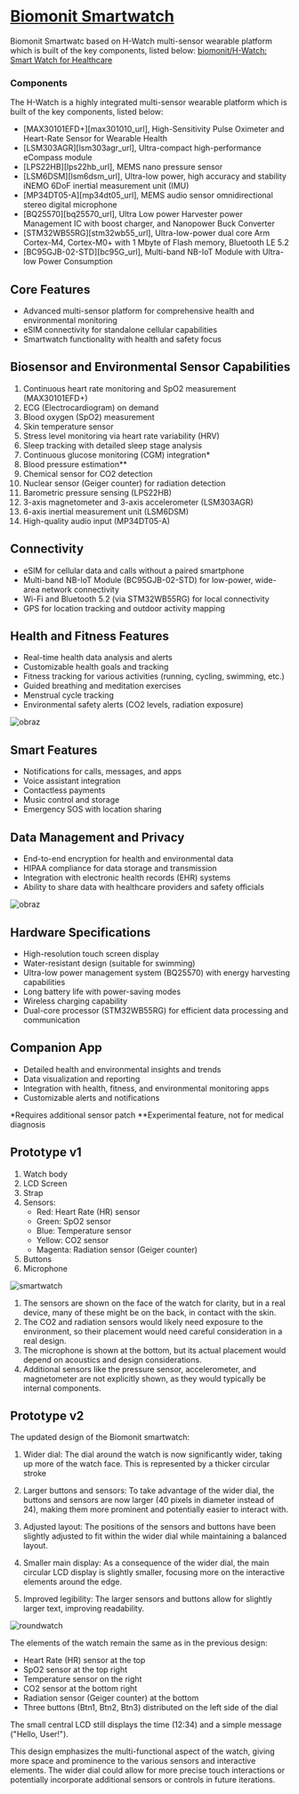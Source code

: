 # [Biomonit Smartwatch](http://www.biomonit.com)

Biomonit Smartwatc based on H-Watch multi-sensor wearable platform which is built of the key components, listed below:
[biomonit/H-Watch: Smart Watch for Healthcare](https://github.com/biomonit/H-Watch)

### Components
The H-Watch is a highly integrated multi-sensor wearable platform which is built of the key components, listed below: 

* [MAX30101EFD+][max301010_url],  High-Sensitivity Pulse Oximeter and Heart-Rate Sensor for Wearable Health
* [LSM303AGR][lsm303agr_url],     Ultra-compact high-performance eCompass module
* [LPS22HB][lps22hb_url],         MEMS nano pressure sensor
* [LSM6DSM][lsm6dsm_url],         Ultra-low power, high accuracy and stability iNEMO 6DoF inertial measurement unit (IMU)
* [MP34DT05-A][mp34dt05_url],     MEMS audio sensor omnidirectional stereo digital microphone
* [BQ25570][bq25570_url],         Ultra Low power Harvester power Management IC with boost charger, and Nanopower Buck Converter
* [STM32WB55RG][stm32wb55_url],   Ultra-low-power dual core Arm Cortex-M4, Cortex-M0+ with 1 Mbyte of Flash memory, Bluetooth LE 5.2
* [BC95GJB-02-STD][bc95G_url],    Multi-band NB-IoT Module with Ultra-low Power Consumption
  


## Core Features
- Advanced multi-sensor platform for comprehensive health and environmental monitoring
- eSIM connectivity for standalone cellular capabilities
- Smartwatch functionality with health and safety focus

## Biosensor and Environmental Sensor Capabilities
1. Continuous heart rate monitoring and SpO2 measurement (MAX30101EFD+)
2. ECG (Electrocardiogram) on demand
3. Blood oxygen (SpO2) measurement
4. Skin temperature sensor
5. Stress level monitoring via heart rate variability (HRV)
6. Sleep tracking with detailed sleep stage analysis
7. Continuous glucose monitoring (CGM) integration*
8. Blood pressure estimation**
9. Chemical sensor for CO2 detection
10. Nuclear sensor (Geiger counter) for radiation detection
11. Barometric pressure sensing (LPS22HB)
12. 3-axis magnetometer and 3-axis accelerometer (LSM303AGR)
13. 6-axis inertial measurement unit (LSM6DSM)
14. High-quality audio input (MP34DT05-A)

## Connectivity
- eSIM for cellular data and calls without a paired smartphone
- Multi-band NB-IoT Module (BC95GJB-02-STD) for low-power, wide-area network connectivity
- Wi-Fi and Bluetooth 5.2 (via STM32WB55RG) for local connectivity
- GPS for location tracking and outdoor activity mapping

## Health and Fitness Features
- Real-time health data analysis and alerts
- Customizable health goals and tracking
- Fitness tracking for various activities (running, cycling, swimming, etc.)
- Guided breathing and meditation exercises
- Menstrual cycle tracking
- Environmental safety alerts (CO2 levels, radiation exposure)


![obraz](https://github.com/user-attachments/assets/9b0f119b-df97-46f5-8314-f65cf4d091a3)

## Smart Features
- Notifications for calls, messages, and apps
- Voice assistant integration
- Contactless payments
- Music control and storage
- Emergency SOS with location sharing

## Data Management and Privacy
- End-to-end encryption for health and environmental data
- HIPAA compliance for data storage and transmission
- Integration with electronic health records (EHR) systems
- Ability to share data with healthcare providers and safety officials


![obraz](https://github.com/user-attachments/assets/4501cd67-f819-47a8-b3fa-b54691af172b)

## Hardware Specifications
- High-resolution touch screen display
- Water-resistant design (suitable for swimming)
- Ultra-low power management system (BQ25570) with energy harvesting capabilities
- Long battery life with power-saving modes
- Wireless charging capability
- Dual-core processor (STM32WB55RG) for efficient data processing and communication

## Companion App
- Detailed health and environmental insights and trends
- Data visualization and reporting
- Integration with health, fitness, and environmental monitoring apps
- Customizable alerts and notifications

*Requires additional sensor patch
**Experimental feature, not for medical diagnosis


## Prototype v1

1. Watch body
2. LCD Screen
3. Strap
4. Sensors: 
   - Red: Heart Rate (HR) sensor
   - Green: SpO2 sensor
   - Blue: Temperature sensor
   - Yellow: CO2 sensor
   - Magenta: Radiation sensor (Geiger counter)
5. Buttons
6. Microphone


![smartwatch](smartwatch.svg)



1. The sensors are shown on the face of the watch for clarity, but in a real device, many of these might be on the back, in contact with the skin.
2. The CO2 and radiation sensors would likely need exposure to the environment, so their placement would need careful consideration in a real design.
3. The microphone is shown at the bottom, but its actual placement would depend on acoustics and design considerations.
4. Additional sensors like the pressure sensor, accelerometer, and magnetometer are not explicitly shown, as they would typically be internal components.


## Prototype v2


The updated design of the Biomonit smartwatch:

1. Wider dial: The dial around the watch is now significantly wider, taking up more of the watch face. This is represented by a thicker circular stroke 

2. Larger buttons and sensors: To take advantage of the wider dial, the buttons and sensors are now larger (40 pixels in diameter instead of 24), making them more prominent and potentially easier to interact with.

3. Adjusted layout: The positions of the sensors and buttons have been slightly adjusted to fit within the wider dial while maintaining a balanced layout.

4. Smaller main display: As a consequence of the wider dial, the main circular LCD display is slightly smaller, focusing more on the interactive elements around the edge.

5. Improved legibility: The larger sensors and buttons allow for slightly larger text, improving readability.


![roundwatch](roundwatch.svg)


The elements of the watch remain the same as in the previous design:

- Heart Rate (HR) sensor at the top
- SpO2 sensor at the top right
- Temperature sensor on the right
- CO2 sensor at the bottom right
- Radiation sensor (Geiger counter) at the bottom
- Three buttons (Btn1, Btn2, Btn3) distributed on the left side of the dial

The small central LCD still displays the time (12:34) and a simple message ("Hello, User!").

This design emphasizes the multi-functional aspect of the watch, giving more space and prominence to the various sensors and interactive elements.
The wider dial could allow for more precise touch interactions or potentially incorporate additional sensors or controls in future iterations.




